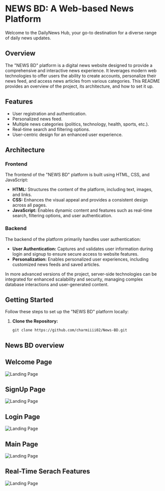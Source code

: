 # NEWS BD: A Web-based News Platform
Welcome to the DailyNews Hub, your go-to destination for a diverse range of daily news updates.
## Overview

The "NEWS BD" platform is a digital news website designed to provide a comprehensive and interactive news experience. It leverages modern web technologies to offer users the ability to create accounts, personalize their news feed, and access news articles from various categories. This README provides an overview of the project, its architecture, and how to set it up.

## Features

- User registration and authentication.
- Personalized news feed.
- Multiple news categories (politics, technology, health, sports, etc.).
- Real-time search and filtering options.
- User-centric design for an enhanced user experience.

## Architecture

### Frontend

The frontend of the "NEWS BD" platform is built using HTML, CSS, and JavaScript:

- **HTML:** Structures the content of the platform, including text, images, and links.
- **CSS:** Enhances the visual appeal and provides a consistent design across all pages.
- **JavaScript:** Enables dynamic content and features such as real-time search, filtering options, and user authentication.

### Backend

The backend of the platform primarily handles user authentication:

- **User Authentication:** Captures and validates user information during login and signup to ensure secure access to website features.
- **Personalization:** Enables personalized user experiences, including customized news feeds and saved articles.

In more advanced versions of the project, server-side technologies can be integrated for enhanced scalability and security, managing complex database interactions and user-generated content.

## Getting Started

Follow these steps to set up the "NEWS BD" platform locally:

1. **Clone the Repository:**

   ```shell
   git clone https://github.com/charmiiii02/News-BD.git

## News BD overview

## Welcome Page

![Landing Page](https://github.com/charmiiii02/News-BD/raw/main/landingPage.png)


## SignUp Page
![Landing Page](https://github.com/charmiiii02/News-BD/raw/main/SignupPage.png)


## Login Page

![Landing Page](https://github.com/charmiiii02/News-BD/raw/main/loginPage.png)


## Main Page

![Landing Page](https://github.com/charmiiii02/News-BD/raw/main/mainPage.png)


## Real-Time Serach Features
![Landing Page](https://github.com/charmiiii02/News-BD/raw/main/NaveSearch.png)


